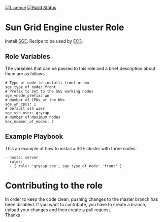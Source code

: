 [![License](https://img.shields.io/badge/license-Apache%202-blue.svg)](https://www.apache.org/licenses/LICENSE-2.0)
[![Build Status](https://travis-ci.org/grycap/ansible-role-sge.svg?branch=master)](https://travis-ci.org/grycap/ansible-role-sge)

Sun Grid Engine cluster Role
=======================

Install [SGE](https://en.wikipedia.org/wiki/Oracle_Grid_Engine).
Recipe to be used by [EC3](http://servproject.i3m.upv.es/ec3/).

Role Variables
--------------

The variables that can be passed to this role and a brief description about them are as follows.
```
# Type of node to install: front or wn
sge_type_of_node: front
# Prefix to set to the SGE working nodes
sge_vnode_prefix: wn
# Number of CPUs of the WNs
sge_wn_cpus: 1
# Default ssh user
sge_ssh_user: grycap
# Number of Maximum nodes
max_number_of_nodes: 3
```

Example Playbook
----------------

This an example of how to install a SGE cluster with three nodes:
```
- hosts: server
  roles:
  - { role: 'grycap.sge', sge_type_of_node: 'front' }
```
Contributing to the role
========================
In order to keep the code clean, pushing changes to the master branch has been disabled. If you want to contribute, you have to create a branch, upload your changes and then create a pull request.  
Thanks
